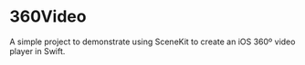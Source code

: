 # 360Video
A simple project to demonstrate using SceneKit to create an iOS 360º video player in Swift.
